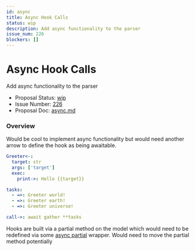 ```yaml
---
id: async
title: Async Hook Calls
status: wip
description: Add async functionality to the parser
issue_num: 226
blockers: []
---
```

[//]: # (--start-header--DO NOT MODIFY)

# Async Hook Calls

Add async functionality to the parser

- Proposal Status: [wip](README.md#status)
- Issue Number: [226](https://github.com/sudoblockio/tackle/issue/226)
- Proposal Doc: [async.md](https://github.com/sudoblockio/tackle/blob/main/proposals/async.md)

### Overview
[//]: # (--end-header--start-body--MODIFY)

Would be cool to implement async functionality but would need another arrow to define the hook as being awaitable.

```yaml
Greeter<-:
  target: str
  args: ['target']
  exec:
    print->: Hello {{target}}

tasks:
  - =>: Greeter world!
  - =>: Greeter earth!
  - =>: Greeter universe!

call->: await gather **tasks
```

Hooks are built via a partial method on the model which would need to be redefined via some [async partial](https://stackoverflow.com/a/66622677/12642712) wrapper. Would need to move the partial method potentially
